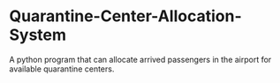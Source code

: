 # Quarantine-Center-Allocation-System
A python program that can allocate arrived passengers in the airport  for available quarantine centers.
